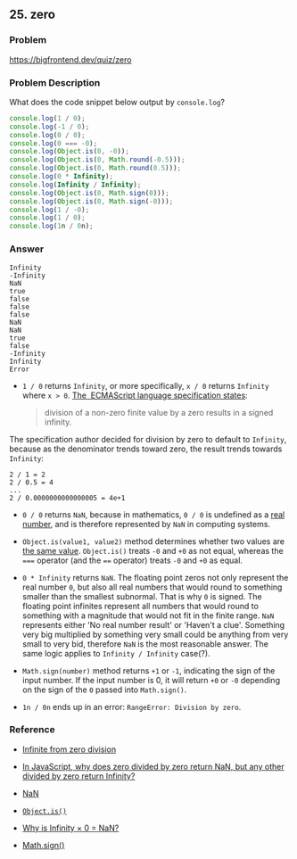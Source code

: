 ## 25. zero

### Problem

https://bigfrontend.dev/quiz/zero

### Problem Description

What does the code snippet below output by `console.log`?

```js
console.log(1 / 0);
console.log(-1 / 0);
console.log(0 / 0);
console.log(0 === -0);
console.log(Object.is(0, -0));
console.log(Object.is(0, Math.round(-0.5)));
console.log(Object.is(0, Math.round(0.5)));
console.log(0 * Infinity);
console.log(Infinity / Infinity);
console.log(Object.is(0, Math.sign(0)));
console.log(Object.is(0, Math.sign(-0)));
console.log(1 / -0);
console.log(1 / 0);
console.log(1n / 0n);
```

### Answer

```
Infinity
-Infinity
NaN
true
false
false
false
NaN
NaN
true
false
-Infinity
Infinity
Error
```

- `1 / 0` returns `Infinity`, or more specifically, `x / 0` returns `Infinity` where `x > 0`. [The  ECMAScript language specification states](http://es5.github.io/#x11.5.2):

  > division of a non-zero finite value by a zero results in a signed infinity.

The specification author decided for division by zero to default to `Infinity`, because as the denominator trends toward zero, the result trends towards `Infinity`:

```
2 / 1 = 2
2 / 0.5 = 4
...
2 / 0.0000000000000005 = 4e+1
```

- `0 / 0` returns `NaN`, because in mathematics, `0 / 0` is undefined as a [real number](https://en.wikipedia.org/wiki/Real_number), and is therefore represented by `NaN` in computing systems.

- `Object.is(value1, value2)` method determines whether two values are [the same value](https://developer.mozilla.org/en-US/docs/Web/JavaScript/Equality_comparisons_and_sameness). `Object.is()` treats `-0` and `+0` as not equal, whereas the `===` operator (and the `==` operator) treats `-0` and `+0` as equal.

- `0 * Infinity` returns `NaN`. The floating point zeros not only represent the real number `0`, but also all real numbers that would round to something smaller than the smallest subnormal. That is why `0` is signed. The floating point infinites represent all numbers that would round to something with a magnitude that would not fit in the finite range. `NaN` represents either 'No real number result' or 'Haven't a clue'. Something very big multiplied by something very small could be anything from very small to very bid, therefore `NaN` is the most reasonable answer. The same logic applies to `Infinity / Infinity` case(?).

- `Math.sign(number)` method returns `+1` or `-1`, indicating the sign of the input number. If the input number is 0, it will return `+0` or `-0` depending on the sign of the `0` passed into `Math.sign()`.

- `1n / 0n` ends up in an error: `RangeError: Division by zero`.

### Reference

- [Infinite from zero division](https://stackoverflow.com/questions/21893525/infinite-from-zero-division)

- [In JavaScript, why does zero divided by zero return NaN, but any other divided by zero return Infinity?](https://stackoverflow.com/questions/18838301/in-javascript-why-does-zero-divided-by-zero-return-nan-but-any-other-divided-b)

- [NaN](https://en.wikipedia.org/wiki/NaN#Creation)

- [`Object.is()`](https://developer.mozilla.org/en-US/docs/Web/JavaScript/Reference/Global_Objects/Object/is)

- [Why is Infinity × 0 = NaN?](https://stackoverflow.com/questions/37841240/why-is-infinity-%C3%97-0-nan)

- [Math.sign()](https://developer.mozilla.org/en-US/docs/Web/JavaScript/Reference/Global_Objects/Math/sign)
